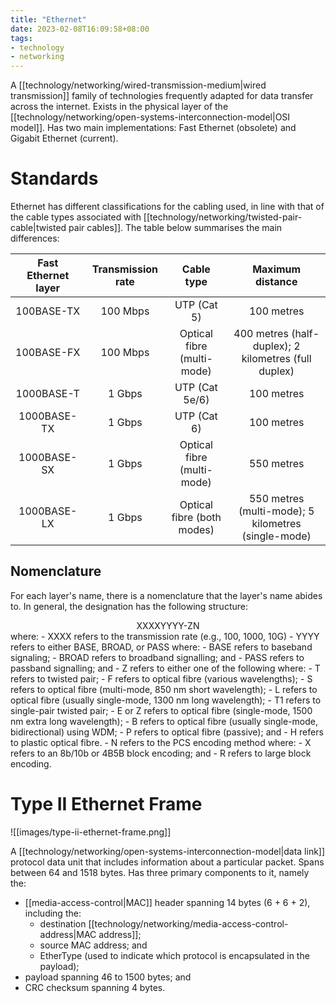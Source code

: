 ```yaml
---
title: "Ethernet"
date: 2023-02-08T16:09:58+08:00
tags:
- technology
- networking
---
```


A [[technology/networking/wired-transmission-medium|wired transmission]] family of technologies frequently adapted for data transfer across the internet. Exists in the physical layer of the [[technology/networking/open-systems-interconnection-model|OSI model]]. Has two main implementations: Fast Ethernet (obsolete) and Gigabit Ethernet (current).

# Standards

Ethernet has different classifications for the cabling used, in line with that of the cable types associated with [[technology/networking/twisted-pair-cable|twisted pair cables]]. The table below summarises the main differences:

| Fast Ethernet layer |  Transmission rate | Cable type | Maximum distance |
|:-:|:-:|:-:|:-:|
| 100BASE-TX | 100 Mbps | UTP (Cat 5) | 100 metres |
| 100BASE-FX | 100 Mbps | Optical fibre (multi-mode) | 400 metres (half-duplex); 2 kilometres (full duplex) |
| 1000BASE-T | 1 Gbps | UTP (Cat 5e/6) | 100 metres |
| 1000BASE-TX | 1 Gbps | UTP (Cat 6) | 100 metres |
| 1000BASE-SX | 1 Gbps | Optical fibre (multi-mode) | 550 metres |
| 1000BASE-LX | 1 Gbps | Optical fibre (both modes) | 550 metres (multi-mode); 5 kilometres (single-mode) |

## Nomenclature
For each layer's name, there is a nomenclature that the layer's name abides to. In general, the designation has the following structure:
<div style="text-align: center">
XXXXYYYY-ZN
</div>
where:
- XXXX refers to the transmission rate (e.g., 100, 1000, 10G)
- YYYY refers to either BASE, BROAD, or PASS where:
	- BASE refers to baseband signaling;
	- BROAD refers to broadband signalling; and
	- PASS refers to passband signalling; and
- Z refers to either one of the following where:
	- T refers to twisted pair;
	- F refers to optical fibre (various wavelengths);
	- S refers to optical fibre (multi-mode, 850 nm short wavelength);
	- L refers to optical fibre (usually single-mode, 1300 nm long wavelength);
	- T1 refers to single-pair twisted pair;
	- E or Z refers to optical fibre (single-mode, 1500 nm extra long wavelength);
	- B refers to optical fibre (usually single-mode, bidirectional) using WDM;
	- P refers to optical fibre (passive); and
	- H refers to plastic optical fibre.
- N refers to the PCS encoding method where:
	- X refers to an 8b/10b or 4B5B block encoding; and
	- R refers to large block encoding.

# Type II Ethernet Frame

![[images/type-ii-ethernet-frame.png]]

A [[technology/networking/open-systems-interconnection-model|data link]] protocol data unit that includes information about a particular packet. Spans between 64 and 1518 bytes. Has three primary components to it, namely the:
- [[media-access-control|MAC]] header spanning 14 bytes (6 + 6 + 2), including the:
	- destination [[technology/networking/media-access-control-address|MAC address]];
	- source MAC address; and
	- EtherType (used to indicate which protocol is encapsulated in the payload);
- payload spanning 46 to 1500 bytes; and
- CRC checksum spanning 4 bytes.